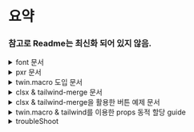 # 요약

### 참고로 Readme는 최신화 되어 있지 않음.

<details>

<summary>font 문서</summary>

참고사이트를 따라서 번역한 글 입니다. [참고사이트](https://github.com/ben-rogerson/twin.macro/blob/master/docs/fonts.md)

# Fonts

[글로벌 스타일 공급자](#add-the-font-face-in-the-global-styles-provider) 또는 [기존 .css 파일](#add-the-font-face-in-a-traditional-css-file)에서 `@font-face` 정의를 추가할 수 있습니다.

## 글로벌 스타일 공급자에 `@font-face` 추가

옵션은 css-in-js 라이브러리와 함께 제공되는 글로벌 제공자와 함께 글꼴을 추가하는 것입니다. 다음은 몇 가지 예입니다:

### Styled-components

```js
// styles/GlobalStyles.js
import React from 'react'
import { createGlobalStyle } from 'styled-components'
import tw, { theme, GlobalStyles as BaseStyles } from 'twin.macro'

const CustomStyles = createGlobalStyle`
  @font-face {
    font-family: 'Foo';
    src: url('/path/to/exampleFont.woff') format('woff');
    font-style: normal;
    font-weight: 400;
    /* https://styled-components.com/docs/faqs#how-do-i-fix-flickering-text-after-server-side-rendering */
    font-display: fallback;
  }
`

const GlobalStyles = () => (
    <>
        <BaseStyles />
        <CustomStyles />
    </>
)

export default GlobalStyles
```

[createGlobalStyle docs →](https://styled-components.com/docs/api#createglobalstyle)

### Emotion

```js
// styles/GlobalStyles.js
import React from 'react'
import { Global, css } from '@emotion/react'
import tw, { theme, GlobalStyles as BaseStyles } from 'twin.macro'

const customStyles = css`
    @font-face {
        font-family: 'Foo';
        src: url('/path/to/exampleFont.woff') format('woff');
        font-style: normal;
        font-weight: 400;
        /* https://styled-components.com/docs/faqs#how-do-i-fix-flickering-text-after-server-side-rendering */
        font-display: fallback;
    }
`

const GlobalStyles = () => (
    <>
        <BaseStyles />
        <Global styles={customStyles} />
    </>
)

export default GlobalStyles
```

[Global docs →](https://emotion.sh/docs/globals)

### Goober

```js
// styles/GlobalStyles.js
import React from 'react'
import { createGlobalStyle } from 'styled-components'
import tw, { GlobalStyles as BaseStyles } from 'twin.macro'

const CustomStyles = createGlobalStyle`
  @font-face {
    font-family: 'Foo';
    src: url('/path/to/exampleFont.woff') format('woff');
    font-style: normal;
    font-weight: 400;
    /* https://styled-components.com/docs/faqs#how-do-i-fix-flickering-text-after-server-side-rendering */
    font-display: fallback;
  }
`

const GlobalStyles = () => (
    <>
        <BaseStyles />
        <CustomStyles />
    </>
)

export default GlobalStyles
```

[createGlobalStyle docs →](https://goober.js.org/api/createGlobalStyles)

## .css 파일에 `@font-face`를 추가하여 가져옵니다

이 방법은 일부 프레임워크에서 텍스트 깜박임을 제거하는 데 도움이 될 수 있습니다.

```css
/* styles/fonts.css */
@font-face {
    font-family: 'Foo';
    src: url('/path/to/exampleFont.woff') format('woff');
    font-style: normal;
    font-weight: 400;
    font-display: fallback;
}
```

```js
// index.js / _app.js
import '../styles/fonts.css'
// ...
```

---

[&lsaquo; Documentation](https://github.com/ben-rogerson/twin.macro/blob/master/docs/index.md)

</details>

<details>

<summary>pxr 문서</summary>

# 새로운 단위 정의하기

대부분의 브라우저는 디폴트 폰트 사이즈로 16px의 폰트 크기를 가지지만, 브라우저의 접근성 설정에서 디폴트 폰트 크기를 바꿀 수 있는 기능을 제공합니다.
하지만 유저가 웹사이트의 글씨를 더 크게 보고 싶어서 이 설정을 조정한다고 해도 웹사이트의 모든 단위가 px로 설정되어 있다면 아무것도 바뀌지 않게 됩니다.
디폴트 폰트 사이즈가 변경된다고 해서 우리가 직접 요소들에 넣어준 px 크기가 변경되지 않기 때문입니다.

카카오팀에서 집중했던 부분은 rem입니다. rem은 최상위 엘리먼트(html)에 지정된 폰트 사이즈를 기준으로 크기가 결정되는데
최상위 엘리먼트에 폰트 사이즈를 임의로 명시하지 않으면 브라우저 기본값 (보통 16px)을 기준으로 크기가 결정됩니다.
(1rem = 16px). rem을 사용한다면 유저가 브라우저 설정의 ‘접근성’ 기능을 통해 디폴트 텍스트 크기를 조정했을 때
그에 따라 rem의 크기도 함께 변경되기 때문에 유저가 의도한 동작을 지원할 수 있게 됩니다.

카카오 팀은 `pxr`이라는 새로운 단위를 만들어 도입.
이 pxr 단위를 사용하면 디자인에 명시된 px 값을 그대로 사용할 수 있으며
(16pxr = 16px), 실제 페이지에는 rem 단위로 치환되어 적용되게 됩니다 (16pxr = 1rem).

```javascript
// tailwind.config.js

const pxToRem = (px, base = 16) => `${px / base}rem`;

module.export = {
  ...
  theme: {
    ...
    spacing: {
      ...range(1, 100).reduce((acc, px) => {
        acc[`${px}pxr`] = pxToRem(px);
        return acc;
      }, {}),
    }
  }
}
```

우린 카카오팀에서 만든 pxr의 설정을 조금 바꾸어 변경하였습니다.

```javascript
const pxToRem = (px, base = 16) => `${px / base}rem`
const range = (start, end) => Array.from({ length: end - start + 1 }, (_, index) => index + start)
const getPxr = (end) => range(1, end).map((_, i) => pxToRem(i))
const pxr10 = getPxr(10)
const pxr100 = getPxr(100)
const pxr200 = getPxr(200)
const pxr500 = getPxr(500)

(...)

        extend: {
            spacing: pxr500,
            fontSize: pxr100,
            borderWidth: pxr10,
            lineHeight: pxr100,
            minWidth: pxr200,
            minHeight: pxr100,
            backgroundImage: {
                'gradient-radial': 'radial-gradient(var(--tw-gradient-stops))',
                'gradient-conic': 'conic-gradient(from 180deg at 50% 50%, var(--tw-gradient-stops))',
            },
        },
    },
    plugins: [require('flowbite/plugin')],
}
export default config
```

자세한 내용은 다음 출처를 확인하세요.

[FE개발그룹에서는 Tailwind CSS를 왜 도입했고, 어떻게 사용했을까?](https://fe-developers.kakaoent.com/2022/221013-tailwind-and-design-system/)

</details>

<details>

<summary>twin.macro 도입 문서</summary>

# 개요

twin.macro를 도입하여 스타일링을 적용하는 방법을 기록. twin.macro는 Tailwind CSS와 Emotion을 중첩적으로 사용하여 동적 스타일링을 편리하게 처리할 수 있도록 도와주는 도구입니다. 위의 내용을 토대로 다시 요약하자면 다음과 같습니다.

1.  @emotion/react 및 @emotion/styled 라이브러리를 설치합니다.
2.  twin.macro를 설치합니다.
3.  withTwin.js 파일을 생성하여 webpack 설정을 추가합니다.
4.  next.config.js 설정 파일에서 withTwin을 적용합니다.
5.  타입 선언 파일(twin.d.ts)을 작성하여 twin.macro에서 사용하는 타입을 선언합니다.
6.  tsconfig.json 파일에 types 속성을 추가하여 타입 선언 파일을 포함시킵니다.
7.  컴포넌트에서 twin.macro를 사용하여 동적 스타일링을 적용합니다.
8.  또한, twin.macro를 사용하여 스타일을 적용하는 예시 코드도 포함되어 있습니다. 이 예시 코드는 twin.macro와 Tailwind CSS를 사용하여 컴포넌트의 스타일링을 처리하는 방법을 설명하고 있습니다.

# Nextjs13 twin.macro 도입

기존 emotion을 통한 CSS-in-JS 방식에서 단순한 컴포넌트의 HTML 코드 보다 스타일 코드가 더 복잡한 경우를 경험하였다.

스타일 코드가 실제 기능 코드의 가독성을 해친다고 생각하여 tailwindCSS를 사용하게 되었다.
emotion을 사용하며 불편했던 문제들을 다소 해소할 수 있었고 마크업 작성도 보다 쉽게 할 수 있었지만 불편한점을 발견하였다.

바로 동적 스타일링이였다.

가변적인 변수를 받아와 스타일을 적용해야하는 경우 tailwindCSS는 한계가 있었다. 이러한 트러블 슈팅을 해결하기 위해 방안을 찾아보던중 twin.macro에 대해 알게 되었고, twin.macro는 tailwindCSS와 emotion을 중첩적으로 유연하게 사용가능하게 해주었다.

나의 프로젝트에 twin.macro를 도입하여 적용한 과정을 기록해보려고 한다.
(기존 나의 프로젝트 환경은 nextjs 13 + typescript + tailwindCSS가 이미 구성되어있다는 가정하에 설치하도록 하자.)

```bash
npm i @emotion/react @emotion/styled
npm i -S @emotion/serialize
npm i -D twin.macro @emotion/babel-plugin babel-plugin-macros @babel/plugin-syntax-typescript @babel/preset-react
```

이 때, 후에 한 번 더 설명하겠지만, `npm i @emotion/react @emotion/styled` 및 `npm i -S @emotion/serialize`는 포함하지 않아도 됀다
자세한 얘기는 후에 다루겠다.

최상위 루트에 withTwin.js 파일을 생성한다.

### withTwin.js

```javascript
/* eslint-disable no-param-reassign */
const path = require('path')

const includedDirs = [path.resolve(__dirname, 'src')]

module.exports = function withTwin(nextConfig) {
    return {
        ...nextConfig,
        webpack(config, options) {
            const { dev, isServer } = options
            config.module = config.module || {}
            config.module.rules = config.module.rules || []
            config.module.rules.push({
                test: /\.(tsx|ts)$/,
                include: includedDirs,
                use: [
                    options.defaultLoaders.babel,
                    {
                        loader: 'babel-loader',
                        options: {
                            sourceMaps: dev,
                            presets: [
                                ['@babel/preset-react', { runtime: 'automatic', importSource: '@emotion/react' }],
                            ],
                            plugins: [
                                require.resolve('babel-plugin-macros'),
                                require.resolve('@emotion/babel-plugin'),
                                [require.resolve('@babel/plugin-syntax-typescript'), { isTSX: true }],
                            ],
                        },
                    },
                ],
            })

            if (!isServer) {
                config.resolve.fallback = {
                    ...(config.resolve.fallback || {}),
                    fs: false,
                    module: false,
                    path: false,
                    os: false,
                    crypto: false,
                }
            }

            if (typeof nextConfig.webpack === 'function') {
                return nextConfig.webpack(config, options)
            }
            return config
        },
    }
}
```

그 후에 최상위 루트의 `next.config.js`설정 파일에 다음과 같이 webpack 설정을 적용해준다.

```typescript
const withTwin = require('./withTwin')

/** @type {import('next').NextConfig} */
const nextConfig = withTwin({
    reactStrictMode: true,
})

module.exports = nextConfig
```

이 때, [twin.d.ts](../src/types/twin.d.ts)를 보자면

```typescript
import 'twin.macro'
import styledImport, { CSSProp, css as cssImport } from 'styled-components'

declare module 'twin.macro' {
    // The styled and css imports
    const styled: typeof styledImport
    const css: typeof cssImport
}
declare module 'react' {
    // The css prop
    interface HTMLAttributes<T> extends DOMAttributes<T> {
        css?: CSSProp
        tw?: string
    }
    // The inline svg css prop
    interface SVGProps<T> extends SVGProps<SVGSVGElement> {
        css?: CSSProp
        tw?: string
    }
}

// The 'as' prop on styled components
declare global {
    namespace JSX {
        interface IntrinsicAttributes<T> extends DOMAttributes<T> {
            as?: string | Element
        }
    }
}
```

자세한건 모르지만, styled-components 내장 객체에서 해당 속성 객체를 가져와도 무방함.

이러한 type 선언에 대해 살펴보도록 `tsconfig.json`파일에 `types`속성을 추가한다.

```json
{
    "compilerOptions": {
        "target": "es5",
        "lib": ["dom", "dom.iterable", "esnext"],
        "allowJs": true,
        "skipLibCheck": true,
        "strict": true,
        "forceConsistentCasingInFileNames": true,
        "noEmit": true,
        "esModuleInterop": true,
        "module": "esnext",
        "moduleResolution": "node",
        "resolveJsonModule": true,
        "isolatedModules": true,
        "jsx": "preserve",
        "incremental": true,
        "paths": {
            "@/*": ["./src/*"]
        }
    },
    "include": ["next-env.d.ts", "**/*.ts", "**/*.tsx"],
    "exclude": ["node_modules"],
    "types": ["types"] // type 선언 추가
}
```

# 테스트

```jsx
import { useState } from 'react'
import tw, { css } from 'twin.macro'

const Home = () => {
    const [value, setValue] = useState(0)

    return (
        <div>
            <h2>max value === 3</h2>
            <span
                css={[
                    tw`text-[36px] block`,
                    css`
                        color: ${value === 3 && 'hotpink'};
                    `,
                ]}
            >
                {value}
            </span>
            <button type="button" onClick={() => setValue((prev) => prev + 1)} className="text-[36px] bolder-[1px]">
                +
            </button>

            <button type="button" onClick={() => setValue((prev) => prev - 1)} className="text-[36px]">
                -
            </button>
        </div>
    )
}
export default Home
```

원래 위의 코드를 좀 가져와서 테스트를 하려고 했는데 쉽게 와닿지가 않는다
그래서 아래와 같이 다시 써보겠다

```tsx
'use client'

import tw, { css } from 'twin.macro'
import React from 'react'

interface TestProps {
    width: number
    height: number
}
const Test: React.FC<TestProps> = ({ width, height }) => {
    return (
        <>
            <div className={`w-[${width}px] h-[${height}px]`}>안녕하세요</div>
        </>
    )
}

export default Test
```

위의 코드가 올바르게 들어갈까?
![twin Example](../public/images/twin2.png)

적용이 되질 않는다...
tailwind는 이러한 동적할당이 적용되지 않는다
따라서 twin.macro와 같은 라이브러리를 사용하여 해결하는 것
자세한 해결 처리 과정은 아래 사이트를 참고하시길 바란다.

## 해결 방법

```tsx
'use client'

import tw, { css } from 'twin.macro'
import React from 'react'

interface TestProps {
    width?: number
    height?: number
}
const Test: React.FC<TestProps> = ({ width, height }) => {
    return (
        <>
            <div
                css={[
                    tw`w-full h-full`,
                    {
                        width: width,
                        height: height,
                    },
                ]}
            >
                안녕하세요
            </div>
        </>
    )
}

export default Test
```

이렇게 Props를 동적으로 할당받아 값을 가변적으로 변경할 수 있다.

## 문자열 템플릿을 사용하여 동적 할당

```tsx
'use client'

import tw, { css } from 'twin.macro'
import React from 'react'

interface TestProps {
    width?: number
    height?: number
}

const Test: React.FC<TestProps> = ({ width, height }) => {
    // 동적으로 할당할 스타일을 생성합니다.
    const dynamicStyle = css`
        width: ${width}px;
        height: ${height}px;
    `

    return (
        <>
            <div css={dynamicStyle}>안녕하세요</div>
        </>
    )
}

export default Test
```

### 다음 참고 사이트를 참고

[Nextjs13 twin.macro 도입](https://velog.io/@codenmh0822/Nextjs13-twin.macro-%EB%8F%84%EC%9E%85)

</details>

<details>

<summary>clsx & tailwind-merge 문서</summary>

# clsx

### [clsx](https://github.com/lukeed/clsx)

clsx의 깃허브는 다음 링크를 타고 가면 됩니다.
JavaScript로 작성된 228B의 작은 라이브러리입니다.

## 사용 방법

`npm install --save clsx`

```javascript
import clsx from 'clsx'
// or
import { clsx } from 'clsx'

// Strings (variadic)
clsx('foo', true && 'bar', 'baz')
//=> 'foo bar baz'

// Objects
clsx({ foo: true, bar: false, baz: isTrue() })
//=> 'foo baz'

// Objects (variadic)
clsx({ foo: true }, { bar: false }, null, { '--foobar': 'hello' })
//=> 'foo --foobar'

// Arrays
clsx(['foo', 0, false, 'bar'])
//=> 'foo bar'

// Arrays (variadic)
clsx(['foo'], ['', 0, false, 'bar'], [['baz', [['hello'], 'there']]])
//=> 'foo bar baz hello there'

// Kitchen sink (with nesting)
clsx('foo', [1 && 'bar', { baz: false, bat: null }, ['hello', ['world']]], 'cya')
//=> 'foo bar hello world cya'
```

## 장점

이 clsx는 조건부 렌더를 작성하기 쉬워지는 장점을 제공해줍니다.

## TypeScript에서는?

```javascript
import { ClassValue, clsx } from 'clsx'
```

ClassValue 타입을 import해올 수 있습니다.
이 ClassValue에 대한 정의로 가보면 굉장히 심플한 타입을 갖고 있는 것을 볼 수 있습니다.

```jsx
export type ClassValue = ClassArray | ClassDictionary | string | number | null | boolean | undefined;
export type ClassDictionary = Record<string, any>;
export type ClassArray = ClassValue[];

export declare function clsx(...inputs: ClassValue[]): string;
export default clsx;
```

대충 여러가지를 유니온타입으로 받을 수 있게 해두었는데
import해서 사용할 수 있게 제공을 해주네요!
대부분 유저들은 유틸함수화 시켜 사용하고 있답니다

```jsx
import { ClassValue, clsx } from 'clsx'
import { twMerge } from 'tailwind-merge'

export function cn(...inputs: ClassValue[]) {
    return twMerge(clsx(inputs))
}
```

# tailwind-merge

[https://github.com/dcastil/tailwind-merge](https://github.com/dcastil/tailwind-merge)
[github.com](https://github.com/dcastil/tailwind-merge)

github는 다음 링크를 따라가면 확인하실 수 있습니다.
대체로 typescript를 이용하여 작성되었고
현재 포스트를 작성하는 시점에는 v.3.0 up to v3.3까지 지원이 되네요
(참고로 2023/05/20 기준 tailwindcss는 3.3~ version까지 나와있는 상태입니다.)
버전 지원도 잘 되고 있고

[https://www.npmjs.com/package/tailwind-merge](https://www.npmjs.com/package/tailwind-merge)
[tailwind-merge](https://www.npmjs.com/package/tailwind-merge)

npm을 확인해보면 주간 다운로드수가 30만 가까이 나오고 있네요
꽤 믿을만한 오픈소스 프로젝트로 보입니다.
사용법은 먼저 install을 하는것으로 시작됩니다.

    npm i tailwind-merge
    yarn add tailwind-merge

각자 사용하고 있는 패키지매니저에 맞는 명령어를 입력해주면 됩니다.
물론 tailwind를 사용하는 환경이어야 하겠죠?

---

## [😙이거 왜 사용하면 좋은 것일까요?](https://xionwcfm.tistory.com/322#%F0%9F%98%99%EC%9D%B4%EA%B1%B0%20%EC%99%9C%20%EC%82%AC%EC%9A%A9%ED%95%98%EB%A9%B4%20%EC%A2%8B%EC%9D%80%20%EA%B2%83%EC%9D%BC%EA%B9%8C%EC%9A%94%3F-1)

tailwind-merge의 What is it for 문서를 읽어보면 다음과 같은 근거를 들어 설명합니다.

> React, Vue와 같은 컴포넌트 기반 라이브러리와 함께 tailwind css 를 사용하는 경우에는  
> 컴포넌트의 일부 스타일을 오직 한곳에서만 변경하고 싶은 상황에 익숙할 것입니다!

    // React components with JSX syntax used in this example

    function MyGenericInput(props) {
        const className = `border rounded px-2 py-1 ${props.className || ''}`
        return <input {...props} className={className} />
    }

    function MySlightlyModifiedInput(props) {
        return (
            <MyGenericInput
                {...props}
                className="p-3" // ← Only want to change some padding
            />
        )
    }

바로 이런 상황을 이야기합니다.

저도 실제로 tailwindcss를 사용하면서 많이 겪는 상황 중 하나인데

이미 MyGenericInput은 px-2, py-1을 가지고 있습니다.

className에 있는 순서는 하나도 중요하지않다는 것은 쉽게 알 수 있습니다.

[https://fe-developers.kakaoent.com/2022/220303-tailwind-tips/](https://fe-developers.kakaoent.com/2022/220303-tailwind-tips/)

혹시 이에대한 참고가 필요하신 분들은 위 링크를 참고하시기 바랍니다.

하여간 그런 탓에 위 예제에서 p-3를 props로 넘겨주었고

p-3가 적용되기를 기대하지만 css의 캐스케이딩 방식 때문에 적용되지 않습니다.

여기서 p-3스타일을 적용시키기 위해서는 px-2와 py-1을 제거해야만 합니다.

이러한 문제를 tailwind-merge가 해결해주는거에요!

    function MyGenericInput(props) {
        // ↓ Now `props.className` can override conflicting classes
        const className = twMerge('border rounded px-2 py-1', props.className)
        return <input {...props} className={className} />
    }

tailwind-merge가 제공하는 twMerge함수를 이용하면 다음과 같은 작성할 수 있습니다.

이렇게 기존 클래스와 충돌하게 되는 클래스를 tailwind-merge는 override를 수행해주고

우리가 기대한것처럼 p-3로 패딩값을 바꾸어서 렌더링합니다.

---

## [Features](https://xionwcfm.tistory.com/322#Features-1)

기본적으로 result는 캐싱되기 때문에 불필요한 리렌더링을 걱정하지 않아도 됩니다.

이 라이브러리는 내부적으로 LRU cache 알고리즘을 사용하고 있고

캐시 사이즈를 만약 수정하고 싶다면 extendTailwindMerge를 사용하면 됩니다.

캐시힛 없이 twMerge호출이 빠르게 유지될 수 있도록 비싼 계산은 upfront로 수행한다고하네요

이부분은 구현에 가까운 내용이니 일단은 이정도만 알고 넘어가도록 합시다.

이 tailwind-merge가 제공하는 강력한 기능은 다음과 같습니다.

실제로는 더 많은 기능을 제공해주고 있지만

당장 사용하고 싶은 사람의 입장에서 크게 눈에 띄는 기능은 이것입니다.

Last Conflicting Class Wins

이름에서 눈치 챌 수 있듯이 맨 마지막에 적용시킨 클래스가  
win , 적용된다는 뜻입니다.

나머지 기능들은 대부분 tailwindcss에서도 지원해주는 기능을 호환시켜주는 내용인데

맨 마지막에 적용시킨 클래스가 적용되는 기능이 아주 매력적이죠!

    twMerge('p-5 p-2 p-4') // → 'p-4'

이러한 tailwind-merge는 별도의 설정 없이 일반적으로 tailwind css를 사용하고 있는 경우에는

바로 사용할 수 있기 때문에 설치하고 import해서 바로 사용하면 끝입니다.

다만 이것저것 커스텀해서 사용하고 계신 경우에는

라이브러리에서 제공해주는 extendTailwindMerge 함수를 사용해야 할 수 있습니다.

이에 관해서는 공식문서를 참고해보시기 바랍니다.

주의사항으로는 tailwind-merge로 충분한 클래스에

**@apply 지시문을 사용하는 것이 추천되지 않는다는 것**입니다.

---

## [실제 사용법](https://xionwcfm.tistory.com/322#%EC%8B%A4%EC%A0%9C%20%EC%82%AC%EC%9A%A9%EB%B2%95-1)

    import { twMerge } from 'tailwind-merge'
    const className = twMerge('p-2 p-3 p-4')
    return <div className={className}>안녕하세요</div>

굉장히 간단합니다. 클래스 충돌 시병합을 도와주는 twMerge 이외에도

충돌을 해결하지 않으면서 조건부로 join을 하는 것을 도와주는 twJoin도 있습니다.

twJoin의 사용방법은 다음과 같습니다.

    twJoin(
        'border border-red-500',
        hasBackground && 'bg-red-100',
        hasLargeText && 'text-lg',
        hasLargeSpacing && ['p-2', hasLargeText ? 'leading-8' : 'leading-7'],
    )

twJoin도 굉장히 유용하게 사용할 수 있겠다는 생각이 들지 않나요?

저걸.. 하나하나 다 쌩 tailwind로 구현하려고하면 꽤나 귀찮아지지만

훨씬 읽기 쉽게 코드가 변한것을 알 수 있습니다.

---

## [😐마치며](https://xionwcfm.tistory.com/322#%F0%9F%98%90%EB%A7%88%EC%B9%98%EB%A9%B0-1)

tailwindcss를 사용하면서 편하다는 생각이 있었지만

이 병합충돌 문제가 많이 불편하게 느껴졌었습니다.

이러한 문제를 해결할 수 있는 라이브러리를 찾아서 기분이 좋네요!

이후에 더 유용하게 tailwind merge를 사용하는 방법도 포스트하겠습니다.

1.  [참고사이트](https://xionwcfm.tistory.com/322)
2.  [참고사이트](https://xionwcfm.tistory.com/323)
3.  [참고사이트](https://xionwcfm.tistory.com/325)

</details>

<details>

<summary>clsx & tailwind-merge을 활용한 버튼 예제 문서</summary>

# 버튼 컴포넌트

기준은 재사용성 및 유지 보수의 용이함

```jsx
import { cn } from '@/app/lib/utils'
```

[Title](../../lib/README.md) 참조 바람

### ButtonProps 타입 및 색깔 크기

ButtonProps 타입은 Button 컴포넌트에 전달되는 예상 속성을 정의합니다. isLoading, isDarkBg, disabled, variant, size와 같은 선택적 속성을 포함하며, 기타 버튼 관련 속성도 포함합니다.

```typescript
const ButtonVariant = ['primary', 'outline', 'ghost', 'light', 'dark'] as const
const ButtonSize = ['sm', 'base'] as const

type ButtonProps = {
    isLoading?: boolean
    isDarkBg?: boolean
    disabled?: boolean
    variant?: keyof typeof ButtonVariant
    size?: keyof typeof ButtonSize
} & React.ComponentPropsWithRef<'button'>
```

## 조건부 렌더링으로 컴포넌트 생성

각 props에 따라서 버튼의 특성을 달리하여 재사용성을 높히기 위한 색깔과 타입을 정함

```jsx
const Button = React.forwardRef<HTMLButtonElement, ButtonProps>(
  (
    {
      variant = 'primary',
      size = 'base',
      isDarkBg = false,
    },
    ref
  ) => {
  return (
    <div className="relative overflow-auto rounded-xl p-8">
      <div className="flex items-center justify-center">
        <span className="relative inline-flex">
          <button
            ref={ref}
            type="button"
            className={cn(
                "inline-flex items-center rounded-md bg-white px-4 py-2 text-sm font-semibold leading-6 text-sky-500 shadow ring-1 ring-slate-900/10 transition duration-150 ease-in-out",
              [
                size === 'base' && ['px-4 py-2', 'text-sm md:text-base'],
                size === 'sm' && ['px-2 py-1', 'text-xs md:text-sm'],
              ],
            [
            variant === 'primary' && [
              'bg-primary-500 text-black',
              'border-primary-600 border',
              'hover:bg-primary-600 hover:text-sky-400',
              'active:bg-primary-700',
              'disabled:bg-primary-700',
            ],
            variant === 'outline' && [
              'text-primary-500',
              'border-primary-500 border',
              'hover:bg-primary-50 active:bg-primary-100 disabled:bg-primary-100',
            isDarkBg &&
                'hover:bg-gray-900 active:bg-gray-800 disabled:bg-gray-800',
            ],
            variant === 'ghost' && [
              'text-primary-500',
              'shadow-none',
              'hover:bg-primary-50 active:bg-primary-100 disabled:bg-primary-100',
            isDarkBg &&
                'hover:bg-gray-900 active:bg-gray-800 disabled:bg-gray-800',
            ],
            variant === 'light' && [
              'bg-white text-gray-700',
              'border border-gray-300',
              'hover:text-dark hover:bg-gray-100',
              'active:bg-white/80 disabled:bg-gray-200',
            ],
            variant === 'dark' && [
              'bg-gray-900 text-white',
              'border border-gray-600',
              'hover:bg-gray-800 active:bg-gray-700 disabled:bg-gray-700',
            ],
          ],
            )}
            // disabled={disabled}
          >
            Transactions
          </button>
          <span className="absolute right-[-5%] top-[-10%] -mr-1 -mt-1 flex h-5 w-5">
            <span className="absolute inline-flex h-full w-full animate-bounce rounded-full bg-sky-400"></span>
          </span>
        </span>
      </div>
    </div>
    );
  }
);
export default Button;
```

### 아무래도 이렇게 작성하면 유지보수에 별로 좋지 않음...

# 동적 버튼 컴포넌트

이 컴포넌트는 React와 Tailwind CSS를 활용하여 만든 동적 버튼 컴포넌트입니다. 이 컴포넌트를 사용하면 제공된 속성에 기반하여 다양한 스타일과 크기의 버튼을 동적으로 생성할 수 있습니다.

## 코드 설명

아래는 `Button` 컴포넌트 코드에서 주요 부분을 설명한 것입니다.

### ButtonVariant 객체 구조

`ButtonVariant` 객체는 선택한 크기에 따라 해당 버튼 스타일(변형)을 정의하며 각각의 클래스를 포함합니다.

```jsx
const ButtonVariant = {
    primary: {
        base: [
            // ... 기본 크기의 주 버튼 클래스
        ],
        sm: [
            // ... 작은 크기의 주 버튼 클래스
        ],
        // ... 다른 변형과 크기
    },
    // ... 다른 변형
}
```

### ButtonSize 객체 구조

마찬가지로 `ButtonSize` 객체는 버튼 크기와 해당 클래스를 정의합니다.

```jsx
const ButtonSize = {
    base: ['px-4 py-2', 'text-sm md:text-base'],
    sm: ['px-2 py-1', 'text-xs md:text-sm'],
}
```

### Button 컴포넌트

Button 컴포넌트는 제공된 속성을 사용하여 버튼의 스타일을 동적으로 생성합니다. cn 유틸리티 함수를 사용하여 클래스 이름을 연결합니다. 버튼의 스타일은 선택한 variant, size, isDarkBg 속성에 따라 결정됩니다.

```jsx
const Button = React.forwardRef<HTMLButtonElement, ButtonProps>(
  (
    {
      variant = 'primary',
      size = 'base',
      isDarkBg = false,
    },
    ref
  ) => {
    return (
      <div className="relative overflow-auto rounded-xl p-8">
        <div className="flex items-center justify-center">
          <span className="relative inline-flex">
            <button
              ref={ref}
              type="button"
              className={cn(
                // ... 기본 버튼 클래스
                ButtonSize[size],
                ...ButtonVariant[variant][size], // 스프레드 연산자를 사용하여 클래스 포함
                isDarkBg && ['hover:bg-gray-900', 'active:bg-gray-800', 'disabled:bg-gray-800'], // 여기에 isDarkBg 클래스 추가
              )}
              // disabled={disabled}
            >
              Transactions
            </button>
            <span className="absolute right-[-5%] top-[-10%] -mr-1 -mt-1 flex h-5 w-5">
              <span className="absolute inline-flex h-full w-full animate-bounce rounded-full bg-sky-400"></span>
            </span>
          </span>
        </div>
      </div>
    );
  }
);

export default Button;
```

</details>

<details>

<summary>twin.macro & tailwind를 이용한 props 동적 할당 guide</summary>

# The prop styling guide

본 글은 다음 참고 사이트의 번역입니다.

[The prop styling guide](https://github.com/ben-rogerson/twin.macro/blob/master/docs/prop-styling-guide.md)

보간이란?

그냥 문자열 템플릿을 사용하여 동적으로 값을 끼워맞추는것을 의미함
파파고로 번역해서 보간이라는 단어가 많이 나올 것임.

## Basic styling

Twin의 two prop을 사용하여 tailwind 클래스를 jsx 요소에 추가합니다:

```js
import 'twin.macro'

const Component = () => (
    <div tw="flex w-full">
        <div tw="w-1/2"></div>
        <div tw="w-1/2"></div>
    </div>
)
```

-   조건부 스타일이 필요하지 않은 경우 "tw" 프로퍼티 사용
-   `twin.macro`에서 가져오면 "tw" 프로퍼티가 활성화됩니다.
-   Remove the need for an import with [babel-plugin-twin](https://github.com/ben-rogerson/babel-plugin-twin)

## Conditional styling

조건 스타일을 추가하려면 스타일을 배열에 내포하고 `css` "prop"을 사용합니다:

```js
import tw from 'twin.macro'

const Component = ({ hasBg }) => (
    <div
        css={[
            tw`flex w-full`, // 기본 스타일을 먼저 추가
            hasBg && tw`bg-black`, // 그 다음 조건부 스타일 추가
        ]}
    >
        <div tw="w-1/2" />
        <div tw="w-1/2" />
    </div>
)
```

<details>

<summary>타입스크립트 예시</summary>

```tsx
import tw from 'twin.macro'

interface ComponentProps {
    hasBg?: string
}

const Component = ({ hasBg }: ComponentProps) => (
    <div
        css={[
            tw`flex w-full`, // 기본 스타일을 먼저 추가
            hasBg && tw`bg-black`, // 그 다음 조건부 스타일 추가
        ]}
    >
        <div tw="w-1/2" />
        <div tw="w-1/2" />
    </div>
)
```

</details>

-   트윈은 'css prop'을 소유하고 있지 않으며, 'prop'은 당신의 css-in-js 라이브러리에서 가져온 것입니다
-   배열에 값을 추가하면 기본 스타일, 조건 및 'vanilla css'를 쉽게 정의할 수 있습니다
-   여러 줄을 사용하여 백틱 내에서 스타일을 구성할 수 있습니다 ([template literals](https://developer.mozilla.org/en-US/docs/Web/JavaScript/Reference/Template_literals))

## Overriding styles

css prop 뒤에 `tw` prop을 사용하여 우선 스타일을 추가합니다:

```js
import tw from 'twin.macro'

const Component = () => (
    <div css={tw`text-white`} tw="text-black">
        Has black text
    </div>
)
```

## Keeping jsx clean

테일윈드 클래스 세트가 커지면 다른 jsx 프로퍼티의 가독성을 방해합니다.
jsx를 정리하려면 스타일을 들어 올려 개체의 명명된 항목으로 그룹화합니다.

```js
import tw from 'twin.macro'

const styles = {
    container: ({ hasBg }) => [
        tw`flex w-full`, // 기본 스타일을 먼저 추가
        hasBg && tw`bg-black`, // 그 다음 조건부 스타일 추가
    ],
    column: tw`w-1/2`,
}

const Component = ({ hasBg }) => (
    <section css={styles.container({ hasBg })}>
        <div css={styles.column} />
        <div css={styles.column} />
    </section>
)
```

<details>
  <summary>타입스크립트 예시</summary>

```js
import tw from 'twin.macro'

interface ContainerProps {
    hasBg?: boolean;
}

const styles = {
    container: ({ hasBg }: ContainerProps) => [
        tw`flex w-full`, // Add base styles first
        hasBg && tw`bg-black`, // Then add conditional styles
    ],
    column: tw`w-1/2`,
}

const Component = ({ hasBg }: ContainerProps) => (
    <section css={styles.container({ hasBg })}>
        <div css={styles.column} />
        <div css={styles.column} />
    </section>
)
```

</details>

## Variants with many values

변형에 많은 값(eg:`variant="light/dark/etc"`),이 있을 경우, 객체에 있는 클래스의 이름을 지정하고 Prop을 사용하여 스타일이 포함된 항목을 가져옵니다:

```js
import tw from 'twin.macro'

const containerVariants = {
    // Named class sets
    light: tw`bg-white text-black`,
    dark: tw`bg-black text-white`,
    crazy: tw`bg-yellow-500 text-red-500`,
}

const styles = {
    container: ({ variant = 'dark' }) => [
        tw`flex w-full`,
        containerVariants[variant], // Grab the variant style via a prop
    ],
    column: tw`w-1/2`,
}

const Component = ({ variant }) => (
    <section css={styles.container({ variant })}>
        <div css={styles.column} />
        <div css={styles.column} />
    </section>
)
```

<details>
  <summary>타입스크립트 예시</summary>

TwStyle 가져오기를 사용하여 "tw" 블록을 입력합니다

```tsx
import tw, { TwStyle } from 'twin.macro'

type WrapperVariant = 'light' | 'dark' | 'crazy'

interface ContainerProps {
    variant?: WrapperVariant
}

const containerVariants: Record<WrapperVariant, TwStyle> = {
    // Named class sets
    light: tw`bg-white text-black`,
    dark: tw`bg-black text-white`,
    crazy: tw`bg-yellow-500 text-red-500`,
}

const styles = {
    container: ({ variant = 'dark' }: ContainerProps) => [
        tw`flex w-full`,
        containerVariants[variant], // 지지대를 통해 변형 스타일을 잡습니다
    ],
    column: tw`w-1/2`,
}

const Component = ({ variant }: ContainerProps) => (
    <section css={styles.container({ variant })}>
        <div css={styles.column} />
        <div css={styles.column} />
    </section>
)
```

</details>

## Interpolation workaround

`babel`의 제한으로 인해 tailwind 클래스와 임의 프로퍼티는 그 어떤 부분도 동적으로 생성할 수 없습니다.

따라서 이와 같은 보간된 값은 작동하지 않습니다:

```js
<div tw="mt-${spacing === 'sm' ? 2 : 4}" /> // tailwind에서는 작동하지 않습니다.
<div tw="[margin-top:${spacing === 'sm' ? 2 : 4}rem]" /> // 임의 속성으로는 작동하지 않습니다
```

왜냐하면 babel은 변수의 값을 모르기 때문에 twin은 css로 변환할 수 없기 때문입니다.

대신 객체에 클래스를 정의하고 Props을 사용하여 클래스를 가져옵니다:

```js
import tw from 'twin.macro'

const styles = { sm: tw`mt-2`, lg: tw`mt-4` }

const Component = ({ spacing = 'sm' }) => <div css={styles[spacing]} />
```

또는 바닐라 `css`와 `twins theme` 가져오기를 결합합니다:

```js
import { theme } from 'twin.macro'

// tailwind 구성의 테마 값 사용
const styles = { sm: theme`spacing.2`, lg: theme`spacing.4` }

const Component = ({ spacing = 'sm' }) => <div css={{ marginTop: styles[spacing] }} />
```

또는 우리는 항상 바닐라 css로 돌아갈 수 있습니다. 이것은 무엇이든 보간할 수 있습니다:

```js
import 'twin.macro'

const Component = ({ width = 5 }) => <div css={{ maxWidth: `${width}rem` }} />
```

## Custom selectors (Arbitrary variants)

대괄호로 묶인 임의의 변형을 사용하여 사용자 지정 선택기로 요소의 스타일을 지정합니다

```js
import tw from 'twin.macro'

const buttonStyles = tw`
  bg-black
  [> i]:block
  [> span]:(text-blue-500 w-10)
`

const Component = () => (
    <button css={buttonStyles}>
        <i>Icon</i>
        <span>Label</span>
    </button>
)
```

<details>
  <summary>더 많은 예시</summary>

<br/>

```js
// theming/scoping "클래스 이름"을 기준으로 현재 요소 스타일 지정
;<body className="dark-theme">
    <div tw="[.dark-theme &]:(bg-black text-white)">Dark theme</div>
</body>

// 사용자 지정 그룹 선택기 추가
;<button className="group" disabled>
    <span tw="[.group:disabled &]:text-gray-500">Text gray</span>
</button>

// 사용자 지정 높이 쿼리 추가
;<div tw="[@media (min-height: 800px)]:hidden">This window is less than 800px height</div>

// @supports와 같은 사용자 지정 "at-rules" 사용
;<div tw="[@supports (display: grid)]:grid">A grid</div>

// Style the current element based on a dynamic className
const Component = ({ isLarge }) => (
    <div className={isLarge && 'is-large'} tw="text-base [&.is-large]:text-lg">
        ...
    </div>
)
```

</details>

## Custom class values (Arbitrary values)

사용자 정의 값은 대괄호를 사용하여 사용자 정의 값을 정의함으로써 많은 tailwind 클래스에 추가할 수 있습니다:

```js
;<div tw="top-[calc(100vh - 2rem)]" />
// ↓ ↓ ↓ ↓ ↓ ↓
<div css={{
  "top": "calc(100vh - 2rem)"
}} />
```

[Read more about Arbitrary values →](https://github.com/ben-rogerson/twin.macro/blob/master/docs/arbitrary-values.md)

## Custom css

Basic css is added using [arbitrary properties](https://tailwindcss.com/docs/adding-custom-styles#arbitrary-properties) or within vanilla css which supports more advanced use cases like dynamic/interpolated values.

### Simple css styling

To add simple custom styling, use [arbitrary properties](https://tailwindcss.com/docs/adding-custom-styles#arbitrary-properties):

```js
// Set css variables
<div tw="[--my-width-variable:calc(100vw - 10rem)]" />

// Set vendor prefixes
<div tw="[-webkit-line-clamp:3]" />

// Set grid areas
<div tw="[grid-area:1 / 1 / 4 / 2]" />
```

variants 또는 twins grouping features과 함께 임의의 속성을 사용합니다:
Use arbitrary properties with variants or twins grouping features:

```js
<div tw="block md:(relative [grid-area:1 / 1 / 4 / 2])" />
```

임의 속성은 'tw' 가져오기에서도 작동합니다

```js
import tw from 'twin.macro'
;<div
    css={tw`
    block
    md:(relative [grid-area:1 / 1 / 4 / 2])
  `}
/>
```

-   Add a bang to make the custom css !important: `![grid-area:1 / 1 / 4 / 2]`
-   Arbitrary properties can have camelCase properties: `[gridArea:1 / 1 / 4 / 2]`

### Advanced css styling

css prop은 sass와 같은 구문을 사용하여 사용자 지정 css와 테일윈드 스타일을 모두 허용하며, 테일윈드 구성에서 얻을 수 있는 값을 사용자 지정 css와 테일윈드 스타일을 사용할 수 있습니다:

```js
import tw, { css, theme } from 'twin.macro'

const Components = () => (
    <input
        css={[
            tw`text-blue-500 border-2`,
            css`
                -webkit-tap-highlight-color: transparent; /* add css styles */
                background-color: ${theme`colors.red.500`}; /* use the theme import to add config values */
                &::selection {
                    ${tw`text-purple-500`}; /* style with tailwind classes */
                }
            `,
        ]}
    />
)
```

그러나 위의 보간을 피하기 때문에 객체를 사용하여 스타일을 추가하는 것이 더 좋습니다:

```js
import tw, { css, theme } from 'twin.macro'

const Components = () => (
    <input
        css={[
            tw`text-blue-500 border-2`,
            css({
                WebkitTapHighlightColor: 'transparent', // css 속성은 camelCase입니다
                backgroundColor: theme`colors.red.500`, // 값은 보간이 필요하지 않습니다
                '&::selection': tw`text-purple-500`, // single line tailwind selector styling
            }),
        ]}
    />
)
```

## Learn more

-   [Styled component guide](https://github.com/ben-rogerson/twin.macro/blob/master/docs/styled-component-guide.md) - A must-read guide on getting productive with styled-components

## Resources

-   [babel-plugin-twin](https://github.com/ben-rogerson/babel-plugin-twin) - Use the tw and css props without adding an import
-   [React + Tailwind breakpoint syncing](https://gist.github.com/ben-rogerson/b4b406dffcc18ae02f8a6c8c97bb58a8) - Sync your tailwind.config.js breakpoints with react
-   [Twin VSCode snippits](https://gist.github.com/ben-rogerson/c6b62508e63b3e3146350f685df2ddc9) - For devs who want to type less
-   [Twin VSCode extensions](https://github.com/ben-rogerson/twin.macro/discussions/227) - For faster class suggestions and feedback

---

[&lsaquo; Documentation](https://github.com/ben-rogerson/twin.macro/blob/master/docs/index.md)

</details>

<details>

<summary>troubleShoot</summary>

# 클래스명 정렬

`prettier-plugin-tailwindcss`

tailwindlabs에서 공식으로 지원하는 플러그인

`eslint-plugin-tailwindcss`

prettier 의존성을 벗어남은 물론 몇몇 추가 기능을 제공하는 플러그인.
아쉽게도 svelte에서는 완벽히 호환이 되진 않는다.

### Installation

시작하려면 `prettier,eslint-plugin-tailwindcss`를 개발자 종속 요소로 설치하세요

`npm install prettier-plugin-tailwindcss`
`npm install eslint-plugin-tailwindcss`

[참고사이트](https://bepyan.github.io/blog/dev-setting/tailwindcss)

그런 다음 플러그인을 Prettier 구성에 추가합니다:

### prettier.config.js

```javascript
module.exports = {
    plugins: ['prettier-plugin-tailwindcss'],
}
```

그 이후 설정은 아래 참고사이트에서 참고

[prettier](https://github.com/tailwindlabs/prettier-plugin-tailwindcss)

다음은 eslint를 설정합니다.

### .eslintrc.json

### ESLint 파서 구성

```json
  "overrides": [
	{
		"files" : ["*.ts", "*.tsx", "*.js"],
      "parser": "@typescript-eslint/parser"
    }
    ],
```

### Npm 스크립트 추가

package.json소스 파일을 대상으로 eslint를 실행하려면 하나 이상의 스크립트를 추가하세요 .

```json
"scripts": {
  "lint": "eslint ./src",
  "lint:debug": "eslint ./src --debug",
  "lint:fix": "eslint ./src --fix"
},
```

### 해결 방법

이 아이 때문에 2시간 날려먹음^^
어차피 안돼는데 또 하나의 이슈가 또 발생함
prettier가 안먹히는 주요 원인이 되었음

`npm uninstall eslint-plugin-tailwindcss`
`npm uninstall prettier-plugin-tailwindcss`

시원하게 때리자.

### 결과

너무 잘됌

# use-client 에러 발생

이 에러는 Next.js13과 관련이 있습니다.

![Alt text](../public/images/useclient1.png)

위 그림을 보시면 대충 React 관련 기능을 쓰려면 클라이언트 컴포넌트로 작성해야 된다고 알 수 있습니다.
Next.js에서는 컴포넌트가 클라이언트에서 작동하라고 지정하는 디렉티브를 쓰는데요.
파일 첫 줄에 'use client'라고 입력하면 그 파일은 클라이언트 컴포넌트로 취급되고 컴파일됩니다.

```bash
./src/components/Test/Test.tsx
ReactServerComponentsError:

You're importing a component that needs useState. It only works in a Client Component but none of its parents are marked with "use client", so they're Server Components by default.
Learn more: https://nextjs.org/docs/getting-started/react-essentials

   ,-[/root/tailwindnextjs/src/components/Test/Test.tsx:1:1]
 1 | import { jsxDEV as _jsxDEV } from "react/jsx-dev-runtime";
 2 | import _styled from "styled-components";
 3 | import { css as _css } from "styled-components";
 4 | import React, { useState } from "react";
   :                 ^^^^^^^^
 5 | const Test = ()=>{
 6 |     const [value, setValue] = useState(0);
 7 |     return /*#__PURE__*/ _jsxDEV("div", {
   `----
```

### 원인

위 코드처럼 Next.js 13 버전이 친절하게 클라이언트 컴포넌트를 쓰려면 'use client' 디렉티브를 지정하라고 나옵니다.
그럼 다시 useState 부분은 삭제하고 다시 진행하겠습니다.
Next.js 13 버전은 클라이언트와 서버 컴포넌트를 효율적으로 섞어 쓰도록 권장하는데요.
즉, Nested Layout 형태로 쓰는 게 가장 좋습니다.
즉, 우리가 만들려고 하는 Search 화면에서 input 부분은 클라이언트 컴포넌트로 작성하고,
Search 결과가 나타나는 곳은 Nested 형태로 Layout을 가져가서 데이터를 Streaming 한다는 개념으로 접근하라는 건데요.
/app/search/layout.tsx 파일을 작성해야 합니다.
search 폴더 밑에 layout.tsx 파일을 만들겠다는 거는 search 폴더 밑으로 같은 layout을 적용하겠다는 얘기입니다.
layout같은 경우는 너무 설명이 길어지니, 일단 해결방법은?

### 해결 방법

최상단에 `use-client`를 붙혀주세요

### 참고 사이트

[Next.js 13의 Client Component 살펴보기](https://mycodings.fly.dev/blog/2022-11-17-nextjs-13-client-component)

# twin.macro에서 tw를 이용한 font가 적용 안됌

```tsx
'use client'

import tw, { css } from 'twin.macro'
import React from 'react'
interface TestProps {
    width?: number
    height?: number
}
const Test: React.FC<TestProps> = ({ width, height }) => {
    return (
        <>
            <div
                className="font-NanumSquare"
                css={[
                    tw`w-full h-full`,
                    {
                        width: width,
                        height: height,
                    },
                ]}
            >
                안녕하세요
            </div>
        </>
    )
}

export default Test
```

폰트 적용이 너무 안돼길래
혹시나 싶어서 곽교수님 코드를 긁어왔다

```tsx
'use client'

import tw, { css } from 'twin.macro'
import React from 'react'
interface TestProps {
    width?: number
    height?: number
}
const Test: React.FC<TestProps> = ({ width, height }) => {
    return (
        <>
            <div
                className="font-NanumSquare"
                css={[
                    tw`w-full h-full`,
                    {
                        width: width,
                        height: height,
                    },
                ]}
            >
                안녕하세요
            </div>
            <div className="p-4 md:p-0">
                <p className="md:text-[34px] md:text-left text-xl text-center font-NanumGothic font-tiny">
                    이륙할 준비가 되셨나요?
                </p>
                <p className="md:text-52 md:p-0 mt-4 pl-7 pr-7 font-NanumSquare text-center md:text-left md:leading-[3rem]">
                    <span className="font-bold">새로운 세상</span>
                    <span className="opacity-80">을 위한</span>
                    <br />
                    <span className="font-bold">앞서가는 개발자</span>
                    <span className="opacity-80">취업 프로젝트</span>
                </p>
            </div>
        </>
    )
}

export default Test
```

당황스러울 정도로 너무 잘됌
차이점은 tw를 이용한 속성 정의에서 font는 적용되지 않는 것 같다.

### 이슈 해결 시도

styles/GlobalStyles.tsx파일을 생성(폴더도 없으면 같이 생성해주세요)

[Fonft관련 글](font.md)

```tsx
'use client'
import React from 'react'
import { createGlobalStyle } from 'styled-components'
import tw, { GlobalStyles as BaseStyles } from 'twin.macro'

const CustomStyles = createGlobalStyle`
@font-face {
    font-family: 'NanumGothic';
    src: url('http://fonts.googleapis.com/earlyaccess/nanumgothic.css') format('css');
    font-weight: normal;
    font-style: normal;
}
@font-face {
    font-family: 'NanumSquare';
    src: url('https://cdn.jsdelivr.net/gh/moonspam/NanumSquare@2.0/nanumsquare.css') format('css');
    font-weight: normal;
    font-style: normal;
}
`

const GlobalStyles = () => (
    <>
        <BaseStyles />
        <CustomStyles />
    </>
)

export default GlobalStyles
```

한 번 실행해 보자

### 해결 방안

그냥 내가 착각했음.
styles/GlobalStyles.tsx파일을 생성해서 처리해도 되지만
그 전에 tailwind.config.js와 globals.css에서 처리를 끝내놔서
그냥 내가 착각한 거였음.

#### tw font 적용 전

```html
<p className="md:text-52 md:p-0 mt-4 pl-7 pr-7 font-NanumSquare text-center md:text-left md:leading-[3rem]">
    <span className="font-bold">새로운 세상</span>
    <span className="opacity-80">을 위한</span>
    <br />
    <span className="font-bold">앞서가는 개발자</span>
    <span className="opacity-80">취업 프로젝트</span>
</p>
```

#### tw font 적용 후

```jsx
<p css={[tw`md:text-52 md:p-0 mt-4 pl-7 pr-7 font-NanumSquare text-center md:text-left md:leading-[3rem]`]}>
    <span
        css={[
            tw`font-bold`,
            {
                fontSize: width,
            },
        ]}
    >
        새로운 세상
    </span>
    <span css={[tw`opacity-80`]}>을 위한</span>
    <br />
    <span css={[tw`font-bold`]}>앞서가는 개발자</span>
    <span css={[tw`opacity-80`]}>취업 프로젝트</span>
</p>
```

# 동적 할당은 그래서 안됌??

ㅇㅇ 되도록 사용하는걸 지양합니다.
원래 문자열 템플릿 동적 할당은 되지 않도록 설계함.
따라서 여러 가지 방법을 적용한 설명문을 가져옴.
발번역이라 직접 가서 보시는걸 추천합니다.

[참고 md파일](twinPropStylingGuide.md)

# Layout이 적용이 안됌

Next.js 12버전에서는 getLayout이라는 방법을 통해, 기본적인 레이아웃을 설정할 수 있음
13버전은 처음이니, 설정 방식을 몰라서 직접적인 컴포넌트 상위에 감싸주었음

#### src/app/page.tsx

```tsx
import Test from '@/components/Test/Test'
import Button from '@/components/buttons/Button'
import Layout from '@/layouts/card/'
export default function Home() {
    return (
        <Layout>
            <h1 className="text-3xl font-bold underline">Hello, Next.js!</h1>
            <Button disabled={true} title={'거래하기'} variant="primary" />
            <Button disabled={true} title={'과정목록'} variant="ghost" />
            <Button disabled={true} title={'학생목록'} variant="dark" />
            <Test width={100} height={100}></Test>
        </Layout>
    )
}
```

시원하게 적용이 안됌

## Nesting Layouts

폴더(예: 앱/대시보드/layout.js) 내에 정의된 레이아웃은 특정 경로 세그먼트(예: acme.com/dashboard)에 적용되며 해당 세그먼트가 활성화될 때 렌더링됩니다. 기본적으로 파일 계층 구조의 레이아웃은 중첩되어 있으므로 하위 레이아웃이 하위 프로퍼티를 통해 하위 레이아웃을 감싸게 됩니다.

다음은 예시입니다.

#### app/dashboard/layout.tsx

```tsx
export default function DashboardLayout({ children }: { children: React.ReactNode }) {
    return <section>{children}</section>
}
```

위의 두 레이아웃을 결합하면 루트 레이아웃(app/layout.js)이 대시보드 레이아웃(app/dashboard/layout.js)을 감싸고, 대시보드 레이아웃은 app/dashboard/\*(역주: 경로 세그먼트를 감싸는 레이아웃)을 감싸게 됩니다.

## Modifying `<head>`

앱 디렉토리에서 기본 제공 SEO 지원을 사용하여 제목 및 메타 등의 `<head>` HTML 요소를 수정할 수 있습니다.

메타데이터는 메타데이터 객체를 내보내거나 layout.js 또는 page.js 파일에서 generateMetadata 함수를 사용하여 정의할 수 있습니다.

#### app/page.tsx

```tsx
import { Metadata } from 'next'

export const metadata: Metadata = {
    title: 'Next.js',
}

export default function Page() {
    return '...'
}
```

더 자세한 내용은 다음에서 확인하세요.

[Next.js 13버전 pages-and-layouts](https://nextjs.org/docs/app/building-your-application/routing/pages-and-layouts#nesting-layouts)

## 해결 방안

#### src/layouts/card/index.tsx

```tsx
const Wrapper: React.FC<BasicLayoutProps> = ({ children }) => {
    return (
        <>
            <div className="bg-white rounded-lg shadow-lg p-6">
                <h2 className="text-xl font-bold mb-4">
                    <div className="m-20 h-full w-full border-black bg-sky-100 p-20">
                        <div className="flex items-between justify-between">
                            <p className="font-NanumGothic font-bold">과정 목록</p>
                            <div className="">X</div>
                        </div>
                    </div>
                </h2>
                <div>{children}</div>
            </div>
        </>
    )
}

export default Wrapper
```

그 후 layout.tsx에 import하여 해당 컴포넌트를 상위에 감싸준다.

#### /src/app/layout.tsx

```tsx
'use Client'
import './globals.css'
import { ReactNode } from 'react'
import type { Metadata } from 'next'
import Layout from '@/layouts/card/'
interface RootLayOutProps {
    children: ReactNode
}

export const metadata: Metadata = {
    title: 'TailWind 설정',
    description: 'Tailwind 설정하자',
}

const RootLayout: React.FC<RootLayOutProps> = ({ children }) => {
    return (
        <html>
            <body className="bg-gray-100 dark">
                <Layout>{children}</Layout>
            </body>
        </html>
    )
}

export default RootLayout
```

그리고 실행해보면 놀랍게도 잘됀다.

</details>
